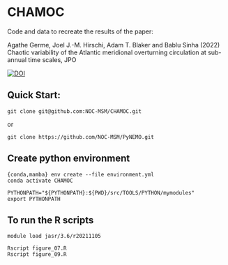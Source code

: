 # CHAMOC
Code and data to recreate the results of the paper:

Agathe Germe, Joel J.-M. Hirschi, Adam T. Blaker and Bablu Sinha (2022) Chaotic variability of the Atlantic meridional overturning circulation at sub-annual time scales, JPO

[![DOI](https://zenodo.org/badge/DOI/10.5281/zenodo.5911238.svg)](https://doi.org/10.5281/zenodo.5911238)

## Quick Start:

```
git clone git@github.com:NOC-MSM/CHAMOC.git
```
or
```
git clone https://github.com/NOC-MSM/PyNEMO.git
```

## Create python environment
```
{conda,mamba} env create --file environment.yml
conda activate CHAMOC
```

```
PYTHONPATH="${PYTHONPATH}:${PWD}/src/TOOLS/PYTHON/mymodules"
export PYTHONPATH
```


## To run the R scripts

```
module load jasr/3.6/r20211105

Rscript figure_07.R
Rscript figure_09.R
```
